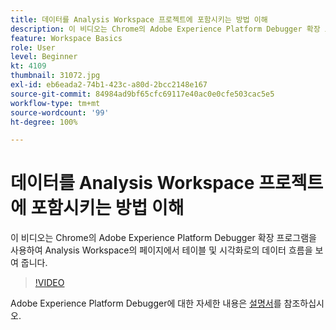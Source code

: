 ```yaml
---
title: 데이터를 Analysis Workspace 프로젝트에 포함시키는 방법 이해
description: 이 비디오는 Chrome의 Adobe Experience Platform Debugger 확장 프로그램을 사용하여 Analysis Workspace의 페이지에서 테이블 및 시각화로의 데이터 흐름을 보여 줍니다.
feature: Workspace Basics
role: User
level: Beginner
kt: 4109
thumbnail: 31072.jpg
exl-id: eb6eada2-74b1-423c-a80d-2bcc2148e167
source-git-commit: 84984ad9bf65cfc69117e40ac0e0cfe503cac5e5
workflow-type: tm+mt
source-wordcount: '99'
ht-degree: 100%

---
```


# 데이터를 Analysis Workspace 프로젝트에 포함시키는 방법 이해

이 비디오는 Chrome의 Adobe Experience Platform Debugger 확장 프로그램을 사용하여 Analysis Workspace의 페이지에서 테이블 및 시각화로의 데이터 흐름을 보여 줍니다.

>[!VIDEO](https://video.tv.adobe.com/v/31072/?quality=12&learn=on)

Adobe Experience Platform Debugger에 대한 자세한 내용은 [설명서](https://experienceleague.adobe.com/docs/debugger/using-v2/experience-cloud-debugger.html?lang=ko-KR)를 참조하십시오.

